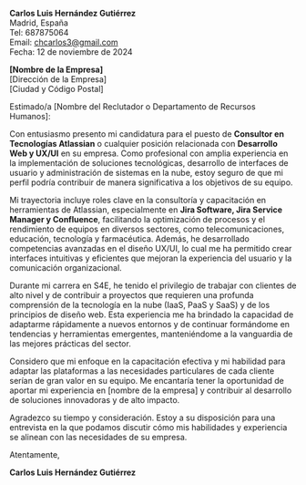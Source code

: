 **Carlos Luis Hernández Gutiérrez**  
Madrid, España  
Tel: 687875064  
Email: chcarlos3@gmail.com  
Fecha: 12 de noviembre de 2024  

**[Nombre de la Empresa]**  
[Dirección de la Empresa]  
[Ciudad y Código Postal]  

Estimado/a [Nombre del Reclutador o Departamento de Recursos Humanos]:

Con entusiasmo presento mi candidatura para el puesto de **Consultor en Tecnologías Atlassian** o cualquier posición relacionada con **Desarrollo Web y UX/UI** en su empresa. Como profesional con amplia experiencia en la implementación de soluciones tecnológicas, desarrollo de interfaces de usuario y administración de sistemas en la nube, estoy seguro de que mi perfil podría contribuir de manera significativa a los objetivos de su equipo.

Mi trayectoria incluye roles clave en la consultoría y capacitación en herramientas de Atlassian, especialmente en **Jira Software, Jira Service Manager y Confluence**, facilitando la optimización de procesos y el rendimiento de equipos en diversos sectores, como telecomunicaciones, educación, tecnología y farmacéutica. Además, he desarrollado competencias avanzadas en el diseño UX/UI, lo cual me ha permitido crear interfaces intuitivas y eficientes que mejoran la experiencia del usuario y la comunicación organizacional.

Durante mi carrera en S4E, he tenido el privilegio de trabajar con clientes de alto nivel y de contribuir a proyectos que requieren una profunda comprensión de la tecnología en la nube (IaaS, PaaS y SaaS) y de los principios de diseño web. Esta experiencia me ha brindado la capacidad de adaptarme rápidamente a nuevos entornos y de continuar formándome en tendencias y herramientas emergentes, manteniéndome a la vanguardia de las mejores prácticas del sector.

Considero que mi enfoque en la capacitación efectiva y mi habilidad para adaptar las plataformas a las necesidades particulares de cada cliente serían de gran valor en su equipo. Me encantaría tener la oportunidad de aportar mi experiencia en [nombre de la empresa] y contribuir al desarrollo de soluciones innovadoras y de alto impacto.

Agradezco su tiempo y consideración. Estoy a su disposición para una entrevista en la que podamos discutir cómo mis habilidades y experiencia se alinean con las necesidades de su empresa. 

Atentamente,

**Carlos Luis Hernández Gutiérrez**

